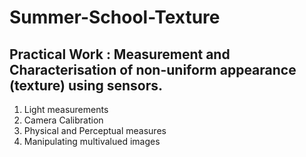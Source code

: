 # Summer-School-Texture
## Practical Work : Measurement and Characterisation of non-uniform appearance (texture) using sensors.

1. Light measurements
2. Camera Calibration
3. Physical and Perceptual measures
4. Manipulating multivalued images


